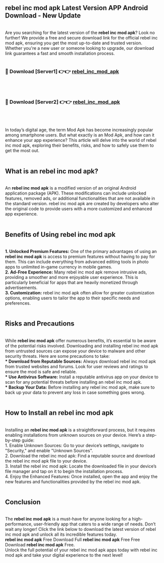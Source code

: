 ## rebel inc mod apk Latest Version APP Android Download - New Update
<br>
Are you searching for the latest version of the <strong>rebel inc mod apk</strong>? Look no further! We provide a free and secure download link for the official rebel inc mod apk, ensuring you get the most up-to-date and trusted version. Whether you're a new user or someone looking to upgrade, our download link guarantees a fast and smooth installation process.
<br>
<br>
<h3>🔴 Download [Server1] 👉👉 <a href="https://modyolo.store/rebel+inc+mod+apk">rebel_inc_mod_apk</a></h3><br>
<br>
<h3>🔴 Download [Server2] 👉👉 <a href="https://modyolo.store/rebel+inc+mod+apk">rebel_inc_mod_apk</a></h3><br>
<br>
<br>
In today’s digital age, the term Mod Apk has become increasingly popular among smartphone users. But what exactly is an Mod Apk, and how can it enhance your app experience? This article will delve into the world of rebel inc mod apk, exploring their benefits, risks, and how to safely use them to get the most out.
<br>
<br>
<h2>What is an rebel inc mod apk?</h2>
<br>
An <strong>rebel inc mod apk</strong> is a modified version of an original Android application package (APK). These modifications can include unlocked features, removed ads, or additional functionalities that are not available in the standard version. rebel inc mod apk are created by developers who alter the original code to provide users with a more customized and enhanced app experience.
<br>
<br>
<h2>Benefits of Using rebel inc mod apk</h2>
<br>
<strong> 1. Unlocked Premium Features:</strong> One of the primary advantages of using an <strong>rebel inc mod apk</strong> is access to premium features without having to pay for them. This can include everything from advanced editing tools in photo apps to unlimited in-game currency in mobile games.
<br>
<strong> 2. Ad-Free Experience:</strong> Many rebel inc mod apk remove intrusive ads, providing a smoother and more enjoyable user experience. This is particularly beneficial for apps that are heavily monetized through advertisements.
<br>
<strong> 3. Customization:</strong> rebel inc mod apk often allow for greater customization options, enabling users to tailor the app to their specific needs and preferences.
<br>
<br>
<h2>Risks and Precautions</h2>
<br>
While <strong>rebel inc mod apk</strong> offer numerous benefits, it’s essential to be aware of the potential risks involved. Downloading and installing rebel inc mod apk from untrusted sources can expose your device to malware and other security threats. Here are some precautions to take:
<br>
<strong> * Download from Reputable Sources:</strong> Always download rebel inc mod apk from trusted websites and forums. Look for user reviews and ratings to ensure the mod is safe and reliable.
<br>
<strong> * Use Antivirus Software:</strong> Install a reputable antivirus app on your device to scan for any potential threats before installing an rebel inc mod apk.
<br>
<strong> * Backup Your Data:</strong> Before installing any rebel inc mod apk, make sure to back up your data to prevent any loss in case something goes wrong.
<br>
<br>
<h2>How to Install an rebel inc mod apk</h2>
<br>
Installing an <strong>rebel inc mod apk</strong> is a straightforward process, but it requires enabling installations from unknown sources on your device. Here’s a step-by-step guide:
<br>
 1. Enable Unknown Sources: Go to your device’s settings, navigate to "Security," and enable "Unknown Sources".
<br>
 2. Download the rebel inc mod apk: Find a reputable source and download the rebel inc mod apk file to your device.
<br>
 3. Install the rebel inc mod apk: Locate the downloaded file in your device’s file manager and tap on it to begin the installation process.
<br>
 4. Enjoy the Enhanced Features: Once installed, open the app and enjoy the new features and functionalities provided by the rebel inc mod apk.
<br>
<br>
<h2><strong>Conclusion</strong></h2>
<br>
The <strong>rebel inc mod apk</strong> is a must-have for anyone looking for a high-performance, user-friendly app that caters to a wide range of needs. Don’t wait any longer! Click the link below to download the latest version of rebel inc mod apk and unlock all its incredible features today.
<br>
<strong>rebel inc mod apk</strong> Free Download Full <strong>rebel inc mod apk</strong> Free Free Download <strong>rebel inc mod apk</strong> Free.
<br>
Unlock the full potential of your rebel inc mod apk apps today with rebel inc mod apk and take your digital experience to the next level!